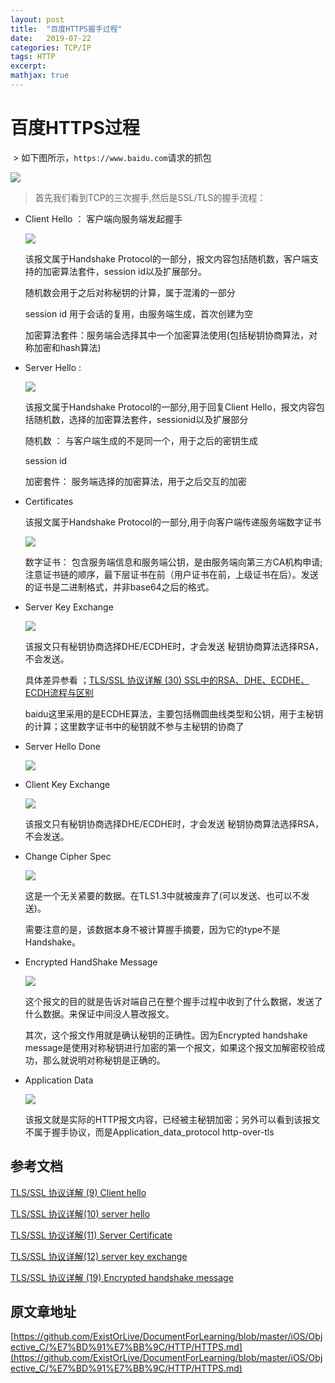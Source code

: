```yaml
---
layout: post
title:  "百度HTTPS握手过程"
date:   2019-07-22
categories: TCP/IP
tags: HTTP
excerpt: 
mathjax: true
---
```


# 百度HTTPS过程

 > 如下图所示，`https://www.baidu.com`请求的抓包

![][1]

> 首先我们看到TCP的三次握手,然后是SSL/TLS的握手流程：

- Client Hello ： 客户端向服务端发起握手

   ![][2]
  
  该报文属于Handshake Protocol的一部分，报文内容包括随机数，客户端支持的加密算法套件，session id以及扩展部分。

  随机数会用于之后对称秘钥的计算，属于混淆的一部分

  session id 用于会话的复用，由服务端生成，首次创建为空

  加密算法套件：服务端会选择其中一个加密算法使用(包括秘钥协商算法，对称加密和hash算法)

- Server Hello : 
  
  ![][4]

  该报文属于Handshake Protocol的一部分,用于回复Client Hello，报文内容包括随机数，选择的加密算法套件，sessionid以及扩展部分

  随机数 ： 与客户端生成的不是同一个，用于之后的密钥生成

  session id 

  加密套件： 服务端选择的加密算法，用于之后交互的加密

- Certificates 

  该报文属于Handshake Protocol的一部分,用于向客户端传递服务端数字证书

  ![][6]

  数字证书： 包含服务端信息和服务端公钥，是由服务端向第三方CA机构申请; 注意证书链的顺序，最下层证书在前（用户证书在前，上级证书在后）。发送的证书是二进制格式，并非base64之后的格式。

- Server Key Exchange 

  ![][9]

  该报文只有秘钥协商选择DHE/ECDHE时，才会发送
  秘钥协商算法选择RSA，不会发送。
  
  具体差异参看 ；[TLS/SSL 协议详解 (30) SSL中的RSA、DHE、ECDHE、ECDH流程与区别][8]

  baidu这里采用的是ECDHE算法，主要包括椭圆曲线类型和公钥，用于主秘钥的计算；这里数字证书中的秘钥就不参与主秘钥的协商了

- Server Hello Done

  ![][11]
  

- Client Key Exchange 

  ![][12]
  
  该报文只有秘钥协商选择DHE/ECDHE时，才会发送
  秘钥协商算法选择RSA，不会发送。

- Change Cipher Spec

  ![][13]

  这是一个无关紧要的数据。在TLS1.3中就被废弃了(可以发送、也可以不发送)。

  需要注意的是，该数据本身不被计算握手摘要，因为它的type不是Handshake。

- Encrypted HandShake Message 

  ![][14]
  
  这个报文的目的就是告诉对端自己在整个握手过程中收到了什么数据，发送了什么数据。来保证中间没人篡改报文。

  其次，这个报文作用就是确认秘钥的正确性。因为Encrypted handshake message是使用对称秘钥进行加密的第一个报文，如果这个报文加解密校验成功，那么就说明对称秘钥是正确的。

- Application Data
   
   ![][16]
   
   该报文就是实际的HTTP报文内容，已经被主秘钥加密；另外可以看到该报文不属于握手协议，而是Application_data_protocol http-over-tls 



## 参考文档

[TLS/SSL 协议详解 (9) Client hello][3]

[TLS/SSL 协议详解(10) server hello][5]

[TLS/SSL 协议详解(11) Server Certificate][7]

[TLS/SSL 协议详解(12) server key exchange][10]

[TLS/SSL 协议详解 (19) Encrypted handshake message][15]


## 原文章地址

[https://github.com/ExistOrLive/DocumentForLearning/blob/master/iOS/Objective_C/%E7%BD%91%E7%BB%9C/HTTP/HTTPS.md](https://github.com/ExistOrLive/DocumentForLearning/blob/master/iOS/Objective_C/%E7%BD%91%E7%BB%9C/HTTP/HTTPS.md)



[1]: /public/pageImage/Network/HTTP/百度Https抓包.png
[2]: /public/pageImage/Network/HTTP/百度Https抓包_ClientHello.png
[3]: https://blog.csdn.net/mrpre/article/details/77867439
[4]: /public/pageImage/Network/HTTP/百度Https抓包_ServerClient.png
[5]: https://blog.csdn.net/sosfnima/article/details/84075406
[6]: /public/pageImage/Network/HTTP/百度Https抓包_Certificates.png
[7]: https://blog.csdn.net/mrpre/article/details/77867770
[8]: https://blog.csdn.net/mrpre/article/details/78025940
[9]: /public/pageImage/Network/HTTP/百度Https抓包_ServerKeyExchange.png
[10]: https://blog.csdn.net/mrpre/article/details/77867831
[11]: /public/pageImage/Network/HTTP/百度Https抓包_ServerHelloDone.png
[12]: /public/pageImage/Network/HTTP/百度Https抓包_ClientKeyExchange.png
[13]: /public/pageImage/Network/HTTP/百度Https抓包_ChangeCipherSpec.png
[14]: /public/pageImage/Network/HTTP/百度Https抓包_EncryptedHandShakeMessage.png
[15]: https://blog.csdn.net/mrpre/article/details/77868570
[16]: /public/pageImage/Network/HTTP/百度Https抓包_ApplicationData.png
